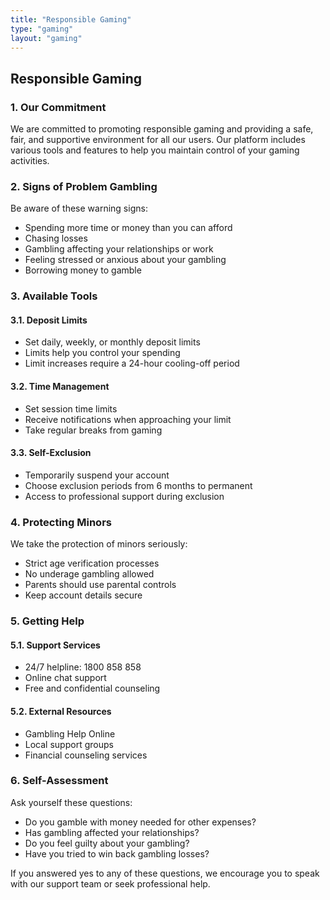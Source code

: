 ```yaml
---
title: "Responsible Gaming"
type: "gaming"
layout: "gaming"
---
```


## Responsible Gaming

### 1. Our Commitment

We are committed to promoting responsible gaming and providing a safe, fair, and supportive environment for all our users. Our platform includes various tools and features to help you maintain control of your gaming activities.

### 2. Signs of Problem Gambling

Be aware of these warning signs:
- Spending more time or money than you can afford
- Chasing losses
- Gambling affecting your relationships or work
- Feeling stressed or anxious about your gambling
- Borrowing money to gamble

### 3. Available Tools

#### 3.1. Deposit Limits
- Set daily, weekly, or monthly deposit limits
- Limits help you control your spending
- Limit increases require a 24-hour cooling-off period

#### 3.2. Time Management
- Set session time limits
- Receive notifications when approaching your limit
- Take regular breaks from gaming

#### 3.3. Self-Exclusion
- Temporarily suspend your account
- Choose exclusion periods from 6 months to permanent
- Access to professional support during exclusion

### 4. Protecting Minors

We take the protection of minors seriously:
- Strict age verification processes
- No underage gambling allowed
- Parents should use parental controls
- Keep account details secure

### 5. Getting Help

#### 5.1. Support Services
- 24/7 helpline: 1800 858 858
- Online chat support
- Free and confidential counseling

#### 5.2. External Resources
- Gambling Help Online
- Local support groups
- Financial counseling services

### 6. Self-Assessment

Ask yourself these questions:
- Do you gamble with money needed for other expenses?
- Has gambling affected your relationships?
- Do you feel guilty about your gambling?
- Have you tried to win back gambling losses?

If you answered yes to any of these questions, we encourage you to speak with our support team or seek professional help. 